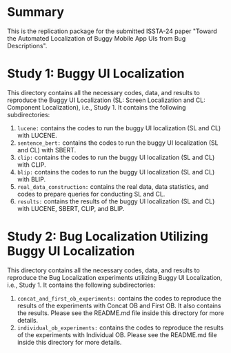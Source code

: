 # Summary
This is the replication package for the submitted ISSTA-24 paper "Toward the Automated Localization of Buggy Mobile App UIs
from Bug Descriptions". 

# Study 1: Buggy UI Localization
This directory contains all the necessary codes, data, and results to reproduce the Buggy UI Localization (SL: Screen Localization and CL: Component Localization), i.e., Study 1. It contains the following subdirectories:
1. ```lucene:``` contains the codes to run the buggy UI localization (SL and CL) with LUCENE.
2. ```sentence_bert:``` contains the codes to run the buggy UI localization (SL and CL) with SBERT.
3. ```clip:``` contains the codes to run the buggy UI localization (SL and CL) with CLIP.
4. ```blip:``` contains the codes to run the buggy UI localization (SL and CL) with BLIP.
5. ```real_data_construction:``` contains the real data, data statistics, and codes to prepare queries for conducting SL and CL.
6. ```results:``` contains the results of the buggy UI localization (SL and CL) with LUCENE, SBERT, CLIP, and BLIP.
# Study 2: Bug Localization Utilizing Buggy UI Localization
This directory contains all the necessary codes, data, and results to reproduce the Bug Localization experiments utilizing Buggy UI Localization, i.e., Study 1. It contains the following subdirectories:
1. ```concat_and_first_ob_experiments:``` contains the codes to reproduce the results of the experiments with Concat OB and First OB. It also contains the results. Please see the README.md file inside this directory for more details.
2. ```individual_ob_experiments:``` contains the codes to reproduce the results of the experiments with Individual OB. Please see the README.md file inside this directory for more details.